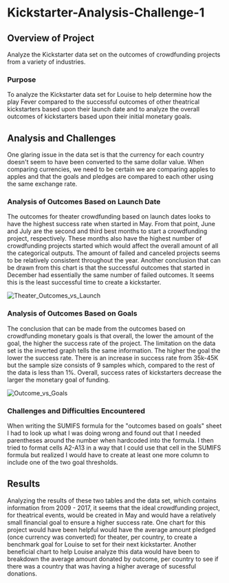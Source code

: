 # Kickstarter-Analysis-Challenge-1
## Overview of Project 
Analyze the Kickstarter data set on the outcomes of crowdfunding projects from a variety of industries. 
### Purpose
To analyze the Kickstarter data set for Louise to help determine how the play Fever compared to the successful outcomes of other theatrical kickstarters based upon their launch date and to analyze the overall outcomes of kickstarters based upon their initial monetary goals.
## Analysis and Challenges
One glaring issue in the data set is that the currency for each country doesn't seem to have been converted to the same dollar value. When comparing currencies, we need to be certain we are comparing apples to apples and that the goals and pledges are compared to each other using the same exchange rate. 
### Analysis of Outcomes Based on Launch Date
The outcomes for theater crowdfunding based on launch dates looks to have the highest success rate when started in May. From that point, June and July are the second and third best months to start a crowdfunding project, respectively. These months also have the highest number of crowdfunding projects started which would affect the overall amount of all the categorical outputs. The amount of failed and canceled projects seems to be relatively consistent throughout the year. Another conclusion that can be drawn from this chart is that the successful outcomes that started in December had essentially the same number of failed outcomes. It seems this is the least successful time to create a kickstarter.   

![Theater_Outcomes_vs_Launch ](https://user-images.githubusercontent.com/95573310/146690195-b68c2099-39f4-4004-ab33-85a116743868.png)
### Analysis of Outcomes Based on Goals
The conclusion that can be made from the outcomes based on crowdfunding monetary goals is that overall, the lower the amount of the goal, the higher the success rate of the project. The limitation on the data set is the inverted graph tells the same information. The higher the goal the lower the success rate. There is an increase in success rate from 35k-45K but the sample size consists of 9 samples which, compared to the rest of the data is less than 1%. Overall, success rates of kickstarters decrease the larger the monetary goal of funding.

![Outcome_vs_Goals](https://user-images.githubusercontent.com/95573310/146690296-abb28b30-eacb-4735-aaf4-158b8ff6630e.png)

### Challenges and Difficulties Encountered
When writing the SUMIFS formula for the "outcomes based on goals" sheet I had to look up what I was doing wrong and found out that I needed parentheses around the number when hardcoded into the formula. I then tried to format cells A2-A13 in a way that I could use that cell in the SUMIFS formula but realized I would have to create at least one more column to include one of the two goal thresholds. 
## Results
Analyzing the results of these two tables and the data set, which contains information from 2009 - 2017, it seems that the ideal crowdfunding project, for theatrical events, would be created in May and would have a relatively small financial goal to ensure a higher success rate. One chart for this project would have been helpful would have the average amount pledged (once currency was converted) for theater, per country, to create a benchmark goal for Louise to set for their next kickstarter. Another beneficial chart to help Louise analyze this data would have been to breakdown the average amount donated by outcome, per country to see if there was a country that was having a higher average of sucessful donations. 




